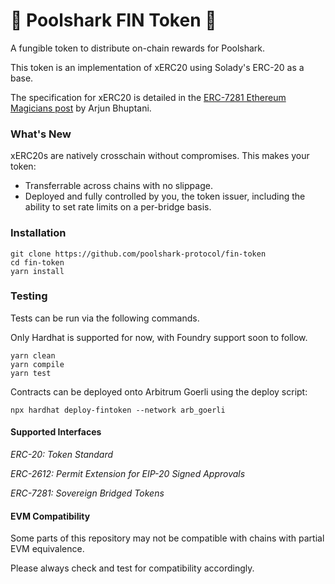 # 🦈 Poolshark FIN Token 🦈
A fungible token to distribute on-chain rewards for Poolshark.

This token is an implementation of xERC20 using Solady's ERC-20 as a base. 

The specification for xERC20 is detailed in the [ERC-7281 Ethereum Magicians post](https://ethereum-magicians.org/t/erc-7281-sovereign-bridged-tokens/14979) by Arjun Bhuptani.

### What's New 
xERC20s are natively crosschain without compromises. This makes your token:

* Transferrable across chains with no slippage.
* Deployed and fully controlled by you, the token issuer, including the ability to set rate limits on a per-bridge basis.

### Installation
```
git clone https://github.com/poolshark-protocol/fin-token
cd fin-token
yarn install
```

### Testing
Tests can be run via the following commands.

Only Hardhat is supported for now, with Foundry support soon to follow.
```
yarn clean
yarn compile
yarn test
```

Contracts can be deployed onto Arbitrum Goerli using the deploy script:
```
npx hardhat deploy-fintoken --network arb_goerli
```

#### Supported Interfaces

_ERC-20: Token Standard_

_ERC-2612: Permit Extension for EIP-20 Signed Approvals_

_ERC-7281: Sovereign Bridged Tokens_

#### EVM Compatibility
Some parts of this repository may not be compatible with chains with partial EVM equivalence.

Please always check and test for compatibility accordingly.

